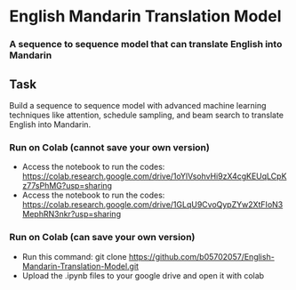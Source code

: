 # English Mandarin Translation Model

### A sequence to sequence model that can translate English into Mandarin

## Task
Build a sequence to sequence model with advanced machine learning techniques like attention, schedule sampling, and beam search to translate English into Mandarin.

### Run on Colab (cannot save your own version)
* Access the notebook to run the codes: https://colab.research.google.com/drive/1oYlVsohvHi9zX4cgKEUqLCpKz77sPhMG?usp=sharing
* Access the notebook to run the codes: https://colab.research.google.com/drive/1GLqU9CvoQypZYw2XtFIoN3MephRN3nkr?usp=sharing

### Run on Colab (can save your own version)
* Run this command: git clone <https://github.com/b05702057/English-Mandarin-Translation-Model.git>
* Upload the .ipynb files to your google drive and open it with colab
